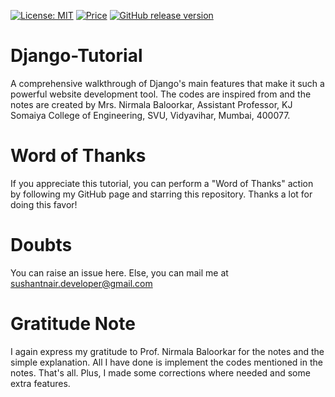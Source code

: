 [![License: MIT](https://img.shields.io/badge/License-MIT-yellow.svg)](https://opensource.org/licenses/MIT)
[![Price](https://img.shields.io/badge/price-FREE-0098f7.svg)](https://github.com/sushantnair/Django-Tutorial/blob/main/LICENSE)
[![GitHub release version](https://img.shields.io/github/sushantnair/Django-Tutorial/releases/tag/v2.0)](https://github.com/sushantnair/Django-Tutorial/)
# Django-Tutorial
A comprehensive walkthrough of Django's main features that make it such a powerful website development tool. The codes are inspired from and the notes are created by Mrs. Nirmala Baloorkar, Assistant Professor, KJ Somaiya College of Engineering, SVU, Vidyavihar, Mumbai, 400077.

# Word of Thanks
If you appreciate this tutorial, you can perform a "Word of Thanks" action by following my GitHub page and starring this repository. Thanks a lot for doing this favor!

# Doubts
You can raise an issue here. Else, you can mail me at sushantnair.developer@gmail.com

# Gratitude Note
I again express my gratitude to Prof. Nirmala Baloorkar for the notes and the simple explanation. All I have done is implement the codes mentioned in the notes. That's all. Plus, I made some corrections where needed and some extra features.
